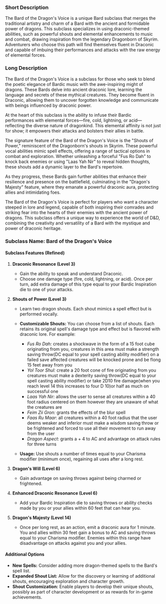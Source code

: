 ### Short Description

The Bard of the Dragon's Voice is a unique Bard subclass that merges the traditional artistry and charm of a Bard with the ancient and formidable power of dragons. This subclass specializes in using draconic-themed abilities, such as powerful shouts and elemental enhancements to music and combat, drawing inspiration from the legendary Dragonborn of Skyrim. Adventurers who choose this path will find themselves fluent in Draconic and capable of imbuing their performances and attacks with the raw energy of elemental forces.

### Long Description

The Bard of the Dragon's Voice is a subclass for those who seek to blend the poetic elegance of Bardic music with the awe-inspiring might of dragons. These Bards delve into ancient draconic lore, learning the language and secrets of these mythical creatures. They become fluent in Draconic, allowing them to uncover forgotten knowledge and communicate with beings influenced by draconic power.

At the heart of this subclass is the ability to infuse their Bardic performances with elemental forces—fire, cold, lightning, or acid—reflecting the diverse nature of dragonkind. This elemental affinity is not just for show; it empowers their attacks and bolsters their allies in battle.

The signature feature of the Bard of the Dragon's Voice is the "Shouts of Power," reminiscent of the Dragonborn's shouts in Skyrim. These powerful vocal abilities mimic spell effects, offering a range of tactical options in combat and exploration. Whether unleashing a forceful "Fus Ro Dah" to knock back enemies or using "Laas Yah Nir" to reveal hidden thoughts, these shouts add a dynamic layer to the Bard's repertoire.

As they progress, these Bards gain further abilities that enhance their resilience and presence on the battlefield, culminating in the "Dragon's Majesty" feature, where they emanate a powerful draconic aura, protecting allies and intimidating foes.

The Bard of the Dragon's Voice is perfect for players who want a character steeped in lore and legend, capable of both inspiring their comrades and striking fear into the hearts of their enemies with the ancient power of dragons. This subclass offers a unique way to experience the world of D&D, combining the creativity and versatility of a Bard with the mystique and power of draconic heritage.


### Subclass Name: Bard of the Dragon's Voice

#### Subclass Features (Refined)

1. **Draconic Resonance (Level 3)**
    
    - Gain the ability to speak and understand Draconic.
    - Choose one damage type (fire, cold, lightning, or acid). Once per turn, add extra damage of this type equal to your Bardic Inspiration die to one of your attacks.
2. **Shouts of Power (Level 3)**
    
    - Learn two dragon shouts. Each shout mimics a spell effect but is performed vocally.
    - **Customizable Shouts:** You can choose from a list of shouts. Each retains its original spell's damage type and effect but is flavored with draconic lore. For example:
        - _Fus Ro Dah:_ creates  a shockwave in the form of a 15 foot cube originating from you, creatures in this area must make a strength saving throw(DC equal to your spell casting ability modifier) on a failed save affected creatures will be knocked prone and be flong 15 feet away from you
        - _Yol Toor Shul:_ create a 20 foot cone of fire originating from you creatures must make a dexterity saving throw(DC equal to your spell casting ability modifier) or take 2D10 fire damage(when you reach level 14 this increases to four D 10)or half as much on successful one
        - _Laas Yah Nir:_ allows the user to sense all creatures within a 40 foot radius centered on them however they are unaware of what the creatures are
        - _Feim Zii Gron:_ grants the effects of the blur spell
        - _Faas Ru Maar_: all creatures within a 40 foot radius that the user deems weaker and inferior must make a wisdom saving throw or be frightened and forced to use all their movement to run away from the user
        - _Dragon Aspect_: grants a + 4 to AC and advantage on attack rules for three turns

    - **Usage:** Use shouts a number of times equal to your Charisma modifier (minimum once), regaining all uses after a long rest.
3. **Dragon's Will (Level 6)**
    
    - Gain advantage on saving throws against being charmed or frightened.
4. **Enhanced Draconic Resonance (Level 6)**
    
    - Add your Bardic Inspiration die to saving throws or ability checks made by you or your allies within 60 feet that can hear you.
5. **Dragon's Majesty (Level 14)**
    
    - Once per long rest, as an action, emit a draconic aura for 1 minute. You and allies within 30 feet gain a bonus to AC and saving throws equal to your Charisma modifier. Enemies within this range have disadvantage on attacks against you and your allies.

#### Additional Options

- **New Spells:** Consider adding more dragon-themed spells to the Bard's spell list.
- **Expanded Shout List:** Allow for the discovery or learning of additional shouts, encouraging exploration and character growth.
- **Shout Customization:** Enable players to develop their unique shouts, possibly as part of character development or as rewards for in-game achievements.